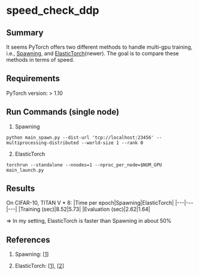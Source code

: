 # speed_check_ddp

## Summary

It seems PyTorch offers two different methods to handle multi-gpu training, i.e., [Spawning](https://github.com/pytorch/examples/tree/main/imagenet), and [ElasticTorch](https://github.com/pytorch/elastic/tree/master/examples)(newer). The goal is to compare these methods in terms of speed.

## Requirements

PyTorch version: > 1.10

## Run Commands (single node)

1. Spawning

```
python main_spawn.py --dist-url 'tcp://localhost:23456' --multiprocessing-distributed --world-size 1 --rank 0
```


2. ElasticTorch

```
torchrun --standalone --nnodes=1 --nproc_per_node=$NUM_GPU main_launch.py
```

## Results

On CIFAR-10, TITAN V * 8:
|Time per epoch|Spawning|ElasticTorch|
|---|---|---|
|Training (sec)|8.52|5.73|
|Evaluation (sec)|2.62|1.64|

=> In my setting, ElasticTorch is faster than Spawning in about 50%


## References

1. Spawning: [[1](https://github.com/pytorch/examples/tree/main/imagenet)]

2. ElasticTorch: [[1](https://github.com/pytorch/elastic/tree/master/examples)], [[2](https://pytorch.org/docs/stable/elastic/run.html)]
